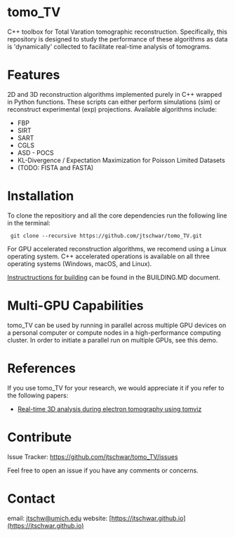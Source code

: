 # tomo_TV

C++ toolbox for Total Varation tomographic reconstruction. Specifically, this repository is designed to study the performance of these algorithms as data is 'dynamically' collected to facilitate real-time analysis of tomograms. 

# Features

2D and 3D reconstruction algorithms implemented purely in C++ wrapped in Python functions.  These scripts can either perform simulations (sim) or reconstruct experimental (exp) projections. Available algorithms include:
* FBP
* SIRT
* SART
* CGLS
* ASD - POCS 
* KL-Divergence / Expectation Maximization for Poisson Limited Datasets
* (TODO: FISTA and FASTA)

# Installation

To clone the repositiory and all the core dependencies run the following line in the terminal: 

` git clone --recursive https://github.com/jtschwar/tomo_TV.git`

For GPU accelerated reconstruction algorithms, we recomend using a Linux operating system. C++ accelerated operations is available on all three operating systems (Windows, macOS, and Linux). 

[Instructructions for building](BUILDING.md) can be found in the BUILDING.MD document.

# Multi-GPU Capabilities
tomo_TV can be used by running in parallel across multiple GPU devices on a personal computer or compute nodes in a high-performance computing cluster. In order to initiate a parallel run on multiple GPUs, see this demo. 

# References
If you use tomo_TV for your research, we would appreciate it if you refer to the following papers:

- [Real-time 3D analysis during electron tomography using tomviz](https://www.nature.com/articles/s41467-022-32046-0)
     
# Contribute

Issue Tracker:  https://github.com/jtschwar/tomo_TV/issues

Feel free to open an issue if you have any comments or concerns. 
    
# Contact

email: [jtschw@umich.edu](jtschw@umich.edu)
website: [https://jtschwar.github.io](https://jtschwar.github.io)